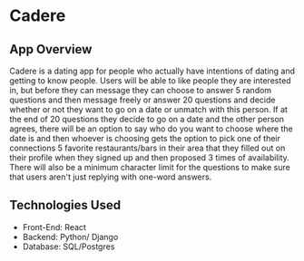 # Cadere

## App Overview 
Cadere is a dating app for people who actually have intentions of dating and getting to know people. Users will be able to like people they are interested in, but before they can message they can choose to answer 5 random questions and then message freely or answer 20 questions and decide whether or not they want to go on a date or unmatch with this person. If at the end of 20 questions they decide to go on a date and the other person agrees, there will be an option to say who do you want to choose where the date is and then whoever is choosing gets the option to pick one of their connections 5 favorite restaurants/bars in their area that they filled out on their profile when they signed up and then proposed 3 times of availability. There will also be a minimum character limit for the questions to make sure that users aren't just replying with one-word answers. 

## Technologies Used 
- Front-End: React
- Backend: Python/ Django 
- Database: SQL/Postgres